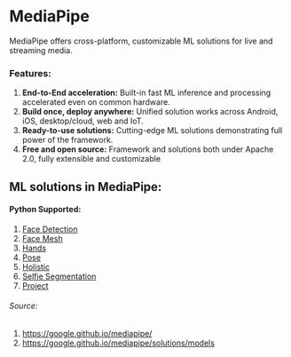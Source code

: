 # MediaPipe

MediaPipe offers cross-platform, customizable ML solutions for live and streaming media.

### Features:

1. **End-to-End acceleration:** Built-in fast ML inference and processing accelerated even on common hardware.
2. **Build once, deploy anywhere:** Unified solution works across Android, iOS, desktop/cloud, web and IoT.
3. **Ready-to-use solutions:** Cutting-edge ML solutions demonstrating full power of the framework.
4. **Free and open source:** Framework and solutions both under Apache 2.0, fully extensible and customizable


## ML solutions in MediaPipe:

#### Python Supported:
1. [Face Detection](https://github.com/HanifaElahi/Mediapipe/blob/main/Face_Detection_with_Mediapipe.ipynb)
2. [Face Mesh](https://github.com/HanifaElahi/Mediapipe/blob/main/Face_Mesh_with_Mediapipe.ipynb)
3. [Hands](https://github.com/HanifaElahi/Mediapipe/blob/main/Hands_Mediapipe.ipynb)
4. [Pose](https://github.com/HanifaElahi/Mediapipe/blob/main/Pose_Mediapipe.ipynb)
5. [Holistic](https://github.com/HanifaElahi/Mediapipe/blob/main/Holistic_Mediapipe.ipynb)
6. [Selfie Segmentation](https://github.com/HanifaElahi/Mediapipe/blob/main/Selfie_Segmentation_Mediapipe.ipynb)
7. [Project]()


###### Source:
1. https://google.github.io/mediapipe/
2. https://google.github.io/mediapipe/solutions/models


